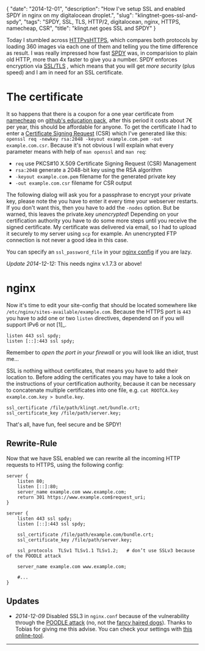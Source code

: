 {
    "date": "2014-12-01",
    "description": "How I've setup SSL and enabled SPDY in nginx on my digitalocean droplet.",
    "slug": "klingtnet-goes-ssl-and-spdy",
    "tags": "SPDY, SSL, TLS, HTTP/2, digitalocean, nginx, HTTPS, namecheap, CSR",
    "title": "klingt.net goes SSL and SPDY"
}

Today I stumbled across [HTTPvsHTTPS](https://www.httpvshttps.com/),
which compares both protocols by loading 360 images via each one of them
and telling you the time difference as result. I was really impressed
how fast [SPDY](http://en.wikipedia.org/wiki/SPDY) was, in comparision
to plain old HTTP, more than 4x faster to give you a number. SPDY
enforces encryption via
[SSL/TLS](http://en.wikipedia.org/wiki/Transport_Layer_Security) , which
means that you will get *more security* (plus speed) and I am in need
for an SSL certificate.

The certificate
===============

It so happens that there is a coupon for a one year certificate from
[namecheap](https://www.namecheap.com/) on [github's education
pack](https://education.github.com/pack/), after this period it costs
about 7€ per year, this should be affordable for anyone. To get the
certificate I had to enter a [Certificate Signing
Request](http://en.wikipedia.org/wiki/Certificate_signing_request) (CSR)
which I've generated like this:
`openssl req -newkey rsa:2048 -keyout example.com.pem -out example.com.csr`.
Because it's not obvious I will explain what every parameter means with
help of `man openssl` and `man req`:

-   `req` use PKCS\#10 X.509 Certificate Signing Request (CSR)
    Management
-   `rsa:2048` generate a 2048-bit key using the RSA algorithm
-   `-keyout example.com.pem` filename for the generated private key
-   `-out example.com.csr` filename for CSR output

The following dialog will ask you for a passphrase to encrypt your
private key, please note the you have to enter it every time your
webserver restarts. If you don't want this, then you have to add the
`-nodes` option. But be warned, this leaves the private.key
*unencrypted*! Depending on your certification authority you have to do
some more steps until you receive the signed certificate. My certificate
was delivered via email, so I had to upload it securely to my server
using `scp` for example. An unencrypted FTP connection is <span
class="strike">not</span> never a good idea <span
class="strike">in this case</span>.

You can specify an `ssl_password_file` in your [nginx
config](http://nginx.org/en/docs/http/ngx_http_ssl_module.html#ssl_certificate_key)
if you are lazy.

*Update 2014-12-12:* This needs nginx v.1.7.3 or above!

nginx
=====

Now it's time to edit your site-config that should be located somewhere
like `/etc/nginx/sites-available/example.com`. Because the HTTPS port is
`443` you have to add one or two `listen` directives, dependend on if
you will support IPv6 or not \[1\]\_.

```nginx
listen 443 ssl spdy;
listen [::]:443 ssl spdy;
```

Remember to *open the port in your firewall* or you will look like an
idiot, trust me...

SSL is nothing without certificates, that means you have to add their
location to. Before adding the certificates you may have to take a look
on the instructions of your certification authority, because it can be
necessary to concatenate multiple certificates into one file, e.g.
`cat ROOTCA.key example.com.key > bundle.key`.

```nginx
ssl_certificate /file/path/klingt.net/bundle.crt;
ssl_certificate_key /file/path/server.key;
```

That's all, have fun, feel secure and be SPDY!

Rewrite-Rule
------------

Now that we have SSL enabled we can rewrite all the incoming HTTP
requests to HTTPS, using the following config:

```nginx
server {
    listen 80;
    listen [::]:80;
    server_name example.com www.example.com;
    return 301 https://www.example.com$request_uri;
}

server {
    listen 443 ssl spdy;
    listen [::]:443 ssl spdy;

    ssl_certificate /file/path/example.com/bundle.crt;
    ssl_certificate_key /file/path/server.key;

    ssl_protocols  TLSv1 TLSv1.1 TLSv1.2;   # don’t use SSLv3 because of the POODLE attack

    server_name example.com www.example.com;

    #...
}
```

Updates
-------

-   *2014-12-09* Disabled SSL3 in `nginx.conf` because of the
    vulnerability through the [POODLE
    attack](http://en.wikipedia.org/wiki/POODLE) (no, not the [fancy
    haired
    dogs](http://upload.wikimedia.org/wikipedia/commons/4/4c/Poodle%2C_cropped.JPG)).
    Thanks to Tobias for giving me this advise. You can check your
    settings with [this online-tool](https://www.ssllabs.com/ssltest/).

------------------------------------------------------------------------
